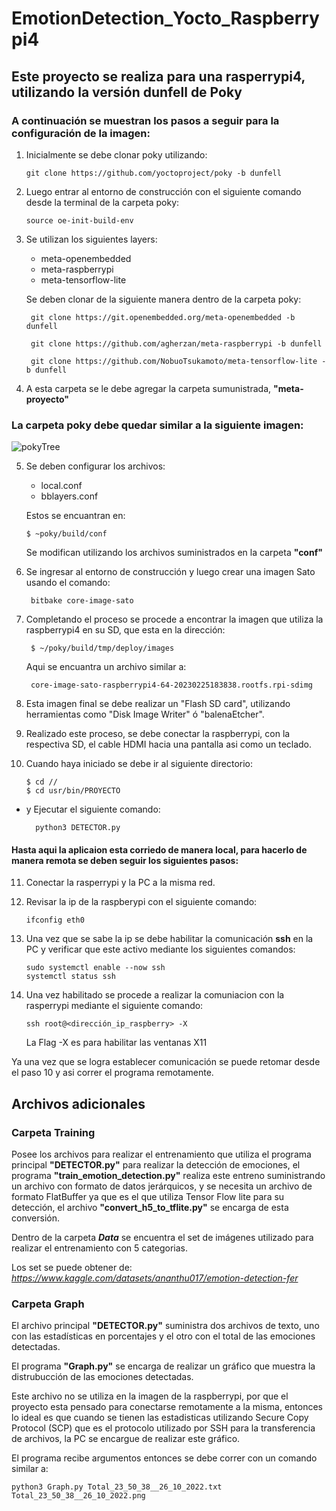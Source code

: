 # EmotionDetection_Yocto_Raspberrypi4

## Este proyecto se realiza para una rasperrypi4, utilizando la versión dunfell de Poky

### A continuación se muestran los pasos a seguir para la configuración de la imagen:

1. Inicialmente se debe clonar poky utilizando:

       git clone https://github.com/yoctoproject/poky -b dunfell

2. Luego entrar al entorno de construcción con el siguiente comando desde la terminal de la carpeta poky:

       source oe-init-build-env

3. Se utilizan los siguientes layers:
    - meta-openembedded
    - meta-raspberrypi
    - meta-tensorflow-lite
    
   Se deben clonar de la siguiente manera dentro de la carpeta poky:
   
        git clone https://git.openembedded.org/meta-openembedded -b dunfell

        git clone https://github.com/agherzan/meta-raspberrypi -b dunfell

        git clone https://github.com/NobuoTsukamoto/meta-tensorflow-lite -b dunfell
        
4. A esta carpeta se le debe agregar la carpeta sumunistrada, **"meta-proyecto"**

### La carpeta poky debe quedar similar a la siguiente imagen:

![pokyTree](https://user-images.githubusercontent.com/79667174/221376419-7269a50a-c3d8-4b88-8a33-e3d42f919c31.png)

5. Se deben configurar los archivos:
    - local.conf
    - bblayers.conf
   
   Estos se encuantran en:
   
       $ ~poky/build/conf
   
   Se modifican utilizando los archivos suministrados en la carpeta **"conf"**

6. Se ingresar al entorno de construcción y luego crear una imagen Sato usando el comando:
 
        bitbake core-image-sato
  
7. Completando el proceso se procede a encontrar la imagen que utiliza la raspberrypi4 en su SD, que esta en la dirección:
    
        $ ~/poky/build/tmp/deploy/images 

   Aqui se encuantra un archivo similar a:
   
        core-image-sato-raspberrypi4-64-20230225183838.rootfs.rpi-sdimg
   
8. Esta imagen final se debe realizar un "Flash SD card", utilizando herramientas como "Disk Image Writer" ó "balenaEtcher".

9. Realizado este proceso, se debe conectar la raspberrypi, con la respectiva SD, el cable HDMI hacia una pantalla asi como un teclado.

10. Cuando haya iniciado se debe ir al siguiente directorio:

        $ cd // 
        $ cd usr/bin/PROYECTO 
        
- y Ejecutar el siguiente comando:

        python3 DETECTOR.py

#### Hasta aqui la aplicaion esta corriedo de manera local, para hacerlo de manera remota se deben seguir los siguientes pasos:

11. Conectar la rasperrypi y la PC a la misma red.

12. Revisar la ip de la raspberypi con el siguiente comando:

        ifconfig eth0
        
13. Una vez que se sabe la ip se debe habilitar la comunicación **ssh** en la PC y verificar que este activo mediante los siguientes comandos:

        sudo systemctl enable --now ssh
        systemctl status ssh
        
12. Una vez habilitado se procede a realizar la comuniacion con la rasperrypi mediante el siguiente comando:

        ssh root@<dirección_ip_raspberry> -X
    
    La Flag -X es para habilitar las ventanas X11

Ya una vez que se logra establecer comunicación se puede retomar desde el paso 10 y asi correr el programa remotamente.

##       Archivos adicionales

### Carpeta Training

Posee los archivos para realizar el entrenamiento que utiliza el programa principal **"DETECTOR.py"** para realizar la detección de emociones, el programa **"train_emotion_detection.py"** realiza este entreno suministrando un archivo con formato de datos jerárquicos, y se necesita un archivo de formato FlatBuffer ya que es el que utiliza Tensor Flow lite para su detección, el archivo **"convert_h5_to_tflite.py"** se encarga de esta conversión.

Dentro de la carpeta ***Data*** se encuentra el set de imágenes utilizado para realizar el entrenamiento con 5 categorias.

Los set se puede obtener de: *https://www.kaggle.com/datasets/ananthu017/emotion-detection-fer*

### Carpeta Graph

El archivo principal **"DETECTOR.py"** suministra dos archivos de texto, uno con las estadísticas en porcentajes y el otro con el total de las emociones detectadas.

El programa **"Graph.py"** se encarga de realizar un gráfico que muestra la distrubucción de las emociones detectadas.

Este archivo no se utiliza en la imagen de la raspberrypi, por que el proyecto esta pensado para conectarse remotamente a la misma, entonces lo ideal es que cuando se tienen las estadisticas utilizando Secure Copy Protocol (SCP) que es el protocolo utilizado por SSH para la transferencia de archivos, la PC se encargue de realizar este gráfico.

El programa recibe argumentos entonces se debe correr con un comando similar a:

    python3 Graph.py Total_23_50_38__26_10_2022.txt Total_23_50_38__26_10_2022.png



